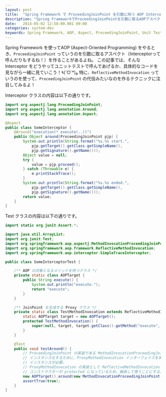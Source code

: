 ```yaml
---
layout: post
title:  "Spring Framework で ProceedingJoinPoint を引数に持つ AOP Interceptor をテストで呼び出す"
description: "Spring FrameworkでProceedingJoinPointを引数に取るAOPアスペクトをユニットテストする方法を解説します。ReflectiveMethodInvocationを拡張し、MethodInvocationProceedingJoinPointを利用してテスト対象のメソッドを呼び出す具体的なコード例を紹介します。"
date:   2014-05-02 12:58:00.001 09:00
categories: system-dev
keywords: Spring Framework, AOP, Aspect, ProceedingJoinPoint, Unit Test, Testing, Java, AspectJ, ReflectiveMethodInvocation
---
```


Spring Framework を使ってAOP (Aspect-Oriented Programming) をやるとき、`ProceedingJoinPoint` っていうのを引数に取るアスペクト（Interceptorって呼んだりもするね！）を作ることがあるよね。
この記事では、そんな Interceptor をどうやってユニットテストで呼んであげるか、具体的なコードを見ながら一緒に見ていこう！٩(ˊᗜˋ*)و
特に、`ReflectiveMethodInvocation` っていうのを使って、`ProceedingJoinPoint` の代役みたいなのを作るテクニックに注目してみるよ！

<!--more-->

Interceptor クラスの内容は以下の通りです。

```java
import org.aspectj.lang.ProceedingJoinPoint;
import org.aspectj.lang.annotation.Around;
import org.aspectj.lang.annotation.Aspect;

@Aspect
public class SomeInterceptor {
    @Around("execution(* execute(..))")
    public Object around(ProceedingJoinPoint pjp) {
        System.out.println(String.format("%s.%s start.",
            pjp.getTarget().getClass.getSimpleName(),
            pjp.getSignature().getName()));
        Object value = null;
        try {
            value = pjp.proceed();
        } catch (Throwable e) {
            e.printStackTrace();
        }
        System.out.println(String.format("%s.%s ended.",
            pjp.getTarget().getClass.getSimpleName(),
            pjp.getSignature().getName()));
        return value;
    }
}
```

Test クラスの内容は以下の通りです。

```java
import static org.junit.Assert.*;

import java.util.ArrayList;
import org.junit.Test;
import org.springframework.aop.aspectj.MethodInvocationProceedingJoinPoint;
import org.springframework.aop.framework.ReflectiveMethodInvocation;
import org.springframework.aop.interceptor.SimpleTraceInterceptor;

public class SomeInterceptorTest {

    /** AOP の対象となるメソッドを持つクラス */
    private static class AOPTarget {
        public String execute() {
            System.out.println("execute.");
            return "execute";
        }
    }

    /** JoinPoint を生成する Proxy クラス */
    private static class TestMethodInvocation extends ReflectiveMethodInvocation {
        static AOPTarget target = new AOPTarget();
        protected TestMethodInvocation() {
            super(null, target, target.getClass().getMethod("execute", new Class<?>[]{}), new Object[]{}, AOPTarget.class, new ArrayList<Object>() { { add(new SimpleTraceInterceptor()) } }
        }
    }

    @Test
    public void testAround() {
        // ProceedingJoinPoint の実装である MethodInvocationProceedingJoinPoint を
        // インスタンス化するために、ProxyMothodInvocation インターフェイスを実装した Proxy クラスの
        // インスタンスが必要。
        // ProxyMothodInvocation の実装として ReflectiveMethodInvocation があるが、
        // コンストラクターが protected になっているため、継承して使うことにする。
        new AOPTarget().around(new MethodInvocationProceedingJoinPoint(new TestMethodInvocation()));
        assertTrue(true);
    }
}
```
